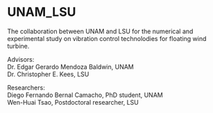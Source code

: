 # UNAM_LSU
The collaboration between UNAM and LSU for the numerical and experimental study on vibration control technolodies for floating wind turbine.

Advisors:  
Dr. Edgar Gerardo Mendoza Baldwin, UNAM  
Dr. Christopher E. Kees, LSU  

Researchers:  
Diego Fernando Bernal Camacho, PhD student, UNAM  
Wen-Huai Tsao, Postdoctoral researcher, LSU  

